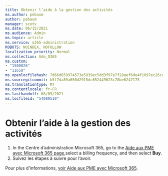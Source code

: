 ```yaml
---
title: Obtenir l’aide à la gestion des activités
ms.author: pebaum
author: pebaum
manager: scotv
ms.date: 06/15/2021
ms.audience: Admin
ms.topic: article
ms.service: o365-administration
ROBOTS: NOINDEX, NOFOLLOW
localization_priority: Normal
ms.collection: Adm_O365
ms.custom:
- "1500026"
- "11658"
ms.openlocfilehash: 7d66d659974573e5839ec5dd3f97e7f28aef6de4f1097ec26cd3df9b00495de5
ms.sourcegitcommit: b5f7da89a650d2915dc652449623c78be6247175
ms.translationtype: MT
ms.contentlocale: fr-FR
ms.lasthandoff: 08/05/2021
ms.locfileid: "54089510"
---
```

# <a name="get-business-assist"></a>Obtenir l’aide à la gestion des activités

1. In the Centre d’administration Microsoft 365, go to the [Aide aux PME avec Microsoft 365 page,](https://go.microsoft.com/fwlink/p/?linkid=2158423)select a billing frequency, and then select **Buy**.
2. Suivez les étapes à suivre pour l’avoir.

Pour plus d’informations, [voir Aide aux PME avec Microsoft 365](/microsoft-365/admin/misc/business-assist).